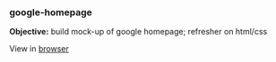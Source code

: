 ### google-homepage

**Objective:** build mock-up of google homepage; refresher on html/css

View in [browser](http://htmlpreview.github.io/?https://github.com/Jberczel/odin-projects/blob/master/google-homepage/index.html)
